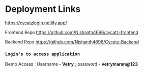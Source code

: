 # Deployment Links

<a href="https://cycatzlogin.netlify.app">https://cycatzlogin.netlify.app/</a>

<p>Frontend Repo <a href="https://github.com/Nishanth4696/cycatz-frontend">https://github.com/Nishanth4696/cycatz-frontend </a></p>

<p>Backend Repo <a href="https://github.com/Preethi-ST/Invoicejet-Server">https://github.com/Nishanth4696/Cycatz-Backend </a></p>


### `Login's to access application`

<div><p>Demo Access : Username -  <b>Vetry</b> ; password - <b>vetrymaran@123 </b> </p> </div>
